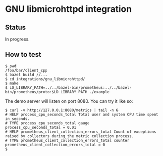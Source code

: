 # GNU libmicrohttpd integration

## Status

In progress.

## How to test

````shell
$ pwd
/foo/bar/client_cpp
$ bazel build //...
$ cd integrations/gnu_libmicrohttpd/
$ make
$ LD_LIBRARY_PATH=../../bazel-bin/prometheus:../../bazel-bin/prometheus/proto:$LD_LIBRARY_PATH ./example
````

The demo server will listen on port 8080. You can try it like so:

````shell
$ curl -v http://127.0.0.1:8080/metrics | tail -n 6
# HELP process_cpu_seconds_total Total user and system CPU time spent in seconds.
# TYPE process_cpu_seconds_total gauge
process_cpu_seconds_total = 0.01
# HELP prometheus_client_collection_errors_total Count of exceptions raised by collectors during the metric collection process.
# TYPE prometheus_client_collection_errors_total counter
prometheus_client_collection_errors_total = 0
$
````

